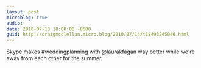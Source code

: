 ```yaml
---
layout: post
microblog: true
audio: 
date: 2010-07-13 18:00:00 -0600
guid: http://craigmcclellan.micro.blog/2010/07/14/t18493245046.html
---
```

Skype makes #weddingplanning with @laurakfagan way better while we're away from each other for the summer.
